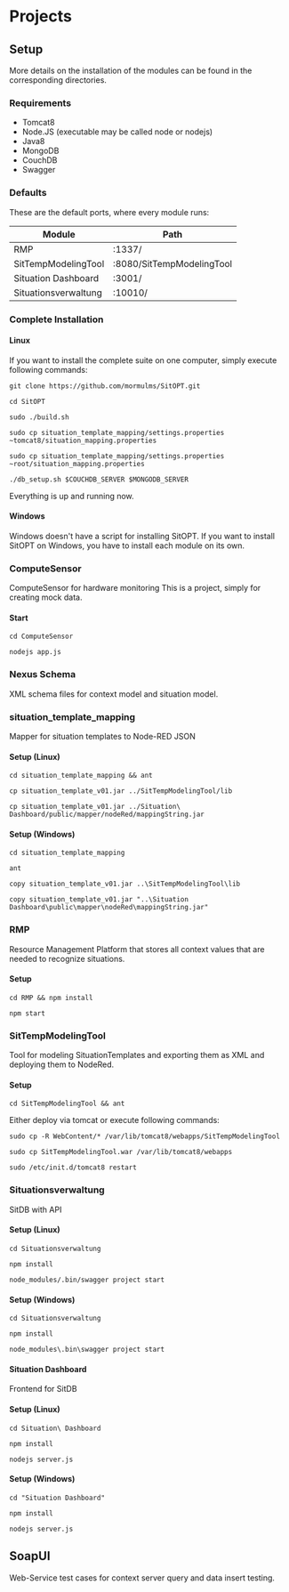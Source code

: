 

# Projects

## Setup

More details on the installation of the modules can be found in the corresponding directories.

### Requirements

 - Tomcat8
 - Node.JS (executable may be called node or nodejs)
 - Java8
 - MongoDB
 - CouchDB
 - Swagger
 
### Defaults

These are the default ports, where every module runs:

|Module              |Path                     |
|--------------------|-------------------------|
|RMP                 |:1337/                   |
|SitTempModelingTool |:8080/SitTempModelingTool|
|Situation Dashboard |:3001/                   |
|Situationsverwaltung|:10010/                  |

### Complete Installation 

#### Linux

If you want to install the complete suite on one computer, simply execute
following commands:

``git clone https://github.com/mormulms/SitOPT.git``

``cd SitOPT``

``sudo ./build.sh``

``sudo cp situation_template_mapping/settings.properties ~tomcat8/situation_mapping.properties``

``sudo cp situation_template_mapping/settings.properties ~root/situation_mapping.properties``

``./db_setup.sh $COUCHDB_SERVER $MONGODB_SERVER``

Everything is up and running now.

#### Windows

Windows doesn't have a script for installing SitOPT. If you want to install 
SitOPT on Windows, you have to install each module on its own.

### ComputeSensor

ComputeSensor for hardware monitoring
This is a project, simply for creating mock data.

#### Start

``cd ComputeSensor``

``nodejs app.js``

### Nexus Schema

XML schema files for context model and situation model. 


### situation_template_mapping

Mapper for situation templates to Node-RED JSON


#### Setup (Linux)

``cd situation_template_mapping && ant``

``cp situation_template_v01.jar ../SitTempModelingTool/lib``

``cp situation_template_v01.jar ../Situation\ Dashboard/public/mapper/nodeRed/mappingString.jar``

#### Setup (Windows)

``cd situation_template_mapping``

``ant``

``copy situation_template_v01.jar ..\SitTempModelingTool\lib``

``copy situation_template_v01.jar "..\Situation Dashboard\public\mapper\nodeRed\mappingString.jar"``

### RMP

Resource Management Platform that stores all context values that are needed to recognize situations.

#### Setup

``cd RMP && npm install``

``npm start``

### SitTempModelingTool

Tool for modeling SituationTemplates and exporting them as XML and deploying them to NodeRed.

#### Setup

``cd SitTempModelingTool && ant``

Either deploy via tomcat or execute following commands:

``sudo cp -R WebContent/* /var/lib/tomcat8/webapps/SitTempModelingTool``

``sudo cp SitTempModelingTool.war /var/lib/tomcat8/webapps``

``sudo /etc/init.d/tomcat8 restart``

### Situationsverwaltung

SitDB with API

#### Setup (Linux)

``cd Situationsverwaltung``

``npm install``

``node_modules/.bin/swagger project start``

#### Setup (Windows)

``cd Situationsverwaltung``

``npm install``

``node_modules\.bin\swagger project start``

#### Situation Dashboard

Frontend for SitDB

#### Setup (Linux)

``cd Situation\ Dashboard``

``npm install``

``nodejs server.js``

#### Setup (Windows)

``cd "Situation Dashboard"``

``npm install``

``nodejs server.js``

## SoapUI

Web-Service test cases for context server query and data insert testing.
